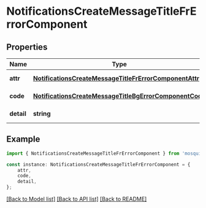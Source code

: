 # NotificationsCreateMessageTitleFrErrorComponent


## Properties

Name | Type | Description | Notes
------------ | ------------- | ------------- | -------------
**attr** | [**NotificationsCreateMessageTitleFrErrorComponentAttr**](NotificationsCreateMessageTitleFrErrorComponentAttr.md) |  | [default to undefined]
**code** | [**NotificationsCreateMessageTitleBgErrorComponentCode**](NotificationsCreateMessageTitleBgErrorComponentCode.md) |  | [default to undefined]
**detail** | **string** |  | [default to undefined]

## Example

```typescript
import { NotificationsCreateMessageTitleFrErrorComponent } from 'mosquito-alert';

const instance: NotificationsCreateMessageTitleFrErrorComponent = {
    attr,
    code,
    detail,
};
```

[[Back to Model list]](../README.md#documentation-for-models) [[Back to API list]](../README.md#documentation-for-api-endpoints) [[Back to README]](../README.md)
